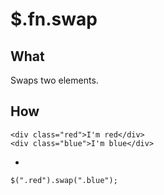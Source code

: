 $.fn.swap
=========

What
----

Swaps two elements.

How
---

    <div class="red">I'm red</div>
    <div class="blue">I'm blue</div>

-

    $(".red").swap(".blue");
